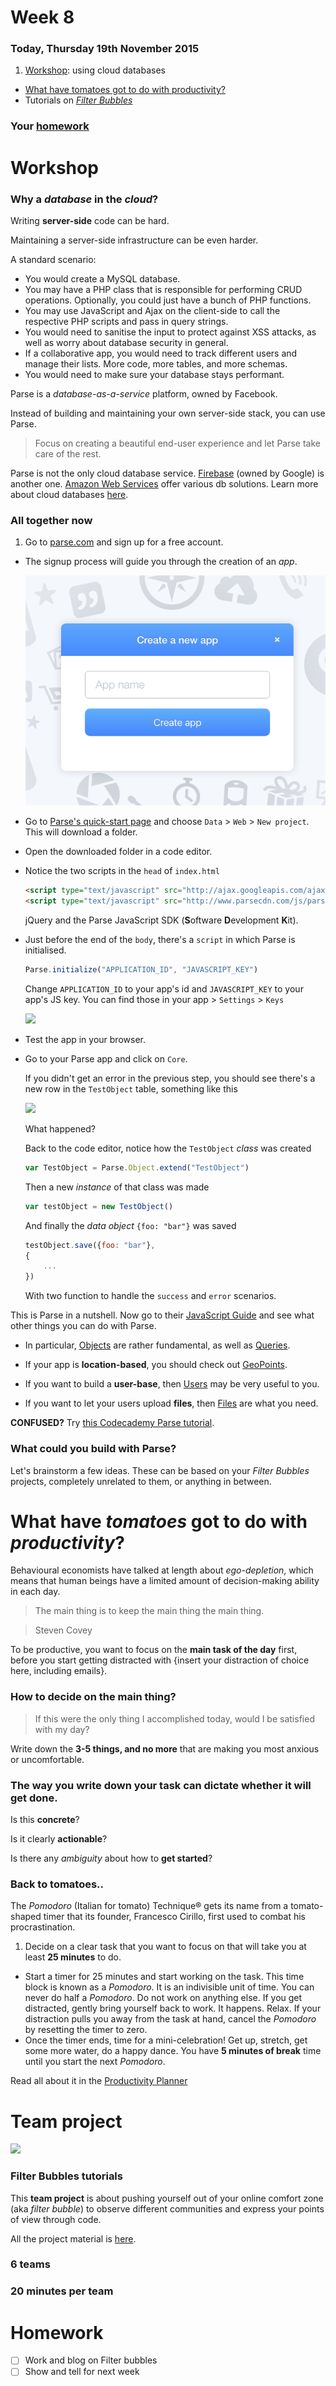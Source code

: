# Week 8

### Today, Thursday 19th November 2015

1. [Workshop](#workshop): using cloud databases
* [What have tomatoes got to do with productivity?](#what-have-tomatoes-got-to-do-with-productivity)
* Tutorials on [*Filter Bubbles*](#team-project)

<!--- [ ] Announcement: Rik in da house -->

### Your [homework](#homework)


# Workshop

### Why a *database* in the *cloud*?

Writing **server-side** code can be hard. 

Maintaining a server-side infrastructure can be even harder.

A standard scenario:

* You would create a MySQL database.
* You may have a PHP class that is responsible for performing CRUD operations. Optionally, you could just have a bunch of PHP functions.
* You may use JavaScript and Ajax on the client-side to call the respective PHP scripts and pass in query strings.
* You would need to sanitise the input to protect against XSS attacks, as well as worry about database security in general.
* If a collaborative app, you would need to track different users and manage their lists. More code, more tables, and more schemas.
* You would need to make sure your database stays performant.

Parse is a *database-as-a-service* platform, owned by Facebook.

Instead of building and maintaining your own server-side stack, you can use Parse.

> Focus on creating a beautiful end-user experience and let Parse take care of the rest.

Parse is not the only cloud database service. [Firebase](https://www.firebase.com) (owned by Google) is another one. [Amazon Web Services](https://aws.amazon.com/) offer various db solutions. Learn more about cloud databases [here](https://en.wikipedia.org/wiki/Cloud_database).

### All together now

1. Go to [parse.com](https://parse.com) and sign up for a free account. 
* The signup process will guide you through the creation of an *app*.

	![](assets/parse-new-app.png)

* Go to [Parse's quick-start page](https://parse.com/apps/quickstart) and choose `Data` > `Web` > `New project`. This will download a folder.
* Open the downloaded folder in a code editor.
* Notice the two scripts in the `head` of `index.html`

	```html
	<script type="text/javascript" src="http://ajax.googleapis.com/ajax/libs/jquery/1.7.2/jquery.min.js"></script>
  <script type="text/javascript" src="http://www.parsecdn.com/js/parse-latest.js"></script>
  ```
  
  jQuery and the Parse JavaScript SDK (**S**oftware **D**evelopment **K**it).
* Just before the end of the `body`, there's a `script` in which Parse is initialised.

	```js
	Parse.initialize("APPLICATION_ID", "JAVASCRIPT_KEY")
	```
	
	Change `APPLICATION_ID` to your app's id and `JAVASCRIPT_KEY` to your app's JS key. You can find those in your app > `Settings` > `Keys`
	
	![](assets/parse-keys.jpg)
* Test the app in your browser.	
* Go to your Parse app and click on `Core`.

	If you didn't get an error in the previous step, you should see there's a new row in the `TestObject` table, something like this
	
	![](assets/parse-table.png)
	
	What happened?
	
	Back to the code editor, notice how the `TestObject` *class* was created
	
	```js
	var TestObject = Parse.Object.extend("TestObject")
	```
	
	Then a new *instance* of that class was made
	
	```js
	var testObject = new TestObject()
	```
	
	And finally the *data object* `{foo: "bar"}` was saved
	
	```js
	testObject.save({foo: "bar"}, 
	{
		...
	})
	```	

	With two function to handle the `success` and `error` scenarios.
  
This is Parse in a nutshell. Now go to their [JavaScript Guide](https://parse.com/docs/js/guide#getting-started) and see what other things you can do with Parse.  

* In particular, [Objects](https://parse.com/docs/js/guide#objects) are rather fundamental, as well as [Queries](https://parse.com/docs/js/guide#queries).

* If your app is **location-based**, you should check out [GeoPoints](https://parse.com/docs/js/guide#geopoints).

* If you want to build a **user-base**, then [Users](https://parse.com/docs/js/guide#users) may be very useful to you.

* If you want to let your users upload **files**, then [Files](https://parse.com/docs/js/guide#files) are what you need.

**CONFUSED?** Try [this Codecademy Parse tutorial](https://www.codecademy.com/en/tracks/parse).

### What could **you** build with Parse?

Let's brainstorm a few ideas. These can be based on your *Filter Bubbles* projects, completely unrelated to them, or anything in between.

# What have *tomatoes* got to do with *productivity*?

Behavioural economists have talked at length about *ego-depletion*, which means that human beings have a limited amount of decision-making ability in each day. 

>  The main thing is to keep the main thing the main thing.

> Steven Covey

To be productive, you want to focus on the **main task of the day** first, before you start getting distracted with {insert your distraction of choice here, including emails}.

### How to decide on the **main** thing?

> If this were the only thing I accomplished today, would I be satisfied with my day?

Write down the **3-5 things, and no more** that are making you most anxious or uncomfortable. 

<!--  most important = usually most uncomfortable/most procrastinated upon -->

###  The way you write down your task can dictate whether it will get done.

Is this **concrete**? 

Is it clearly **actionable**? 

Is there any *ambiguity* about how to **get started**?

### Back to tomatoes..

The *Pomodoro* (Italian for tomato) Technique® gets its name from a tomato-shaped timer that its founder, Francesco Cirillo, first used to combat his procrastination.

1. Decide on a clear task that you want to focus on that will take you at least **25 minutes** to do. 
* Start a timer for 25 minutes and start working on the task. This time block is known as a *Pomodoro*. It is an indivisible unit of time. You can never do half
a *Pomodoro*. Do not work on anything else. If you get distracted, gently bring yourself back to work.
It happens. Relax. If your distraction pulls you away from the task at hand, cancel the *Pomodoro* by resetting the timer to zero. 
* Once the timer ends, time for a mini-celebration! Get up, stretch, get some more water, do a happy dance. You have **5 minutes of break** time until you start the next *Pomodoro*.

Read all about it in the [Productivity Planner](https://drive.google.com/open?id=0B0FP625GojKHRlJRZWQ4cjVvSFk)


# Team project

![](../../projects/filter-bubbles/assets/junk-food-analogy.png)

### Filter Bubbles tutorials

This **team project** is about pushing yourself out of your online comfort zone (aka *filter bubble*) to observe different communities and express your points of view through code.

All the project material is [here](../../projects/filter-bubbles).

### 6 teams

### 20 minutes per team



# Homework

- [ ] Work and blog on Filter bubbles
- [ ] Show and tell for next week